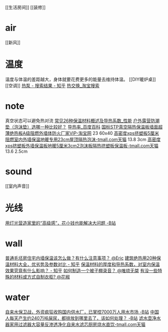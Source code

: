 [[生活房间]]
[[装修]]
# air
[[新风]]
# 温度
温度与体温的差距越大，身体就要花费更多的能量去维持体温。
[[DIY暖炉桌]]
[[空调]]
[热泵 - 搜索结果 - 知乎](https://www.zhihu.com/search?q=%E7%83%AD%E6%B3%B5&type=content)
[热交换_淘宝搜索](https://s.taobao.com/search?q=%E7%83%AD%E4%BA%A4%E6%8D%A2&sort=sale-desc)
# note
真空状态可以避免热对流
[常见26种保温材料概述及导热系数_性能](https://www.sohu.com/a/336217102_751728)
[户外露营防潮垫（泡沫垫）选哪一种比较好？](https://www.zhihu.com/question/30880793)
[导热率_百度百科](https://baike.baidu.com/item/%E5%AF%BC%E7%83%AD%E7%8E%87/1568989)
[国标STP真空隔热保温板墙面超薄绝热板A级阻燃外墙体防火厂家VIP-淘宝网](https://item.taobao.com/item.htm?id=650211059051#detail=)
	23 60x40
[高密度xps挤塑板5厘米阻燃室内外墙保温地暖专用23cm屋顶隔热泡沫-tmall.com天猫](https://detail.tmall.com/item.htm?id=671301886641&sku_properties=1627207%3A3232482)
	13.8 3cm
[高密度xps挤塑板外墙保温板地暖5厘米3cm2泡沫板隔热挤塑板保温板-tmall.com天猫](https://detail.tmall.com/item.htm?id=641770739047&sku_properties=1627207%3A60092)
	13.6 2.5cm
# sound
[[室内声音]]
# 光线
[用灯光营造家里的“高级感”，花小钱也能解决大问题 -B站](https://www.bilibili.com/video/BV1W7411G7Z1)
# wall
[普通毛坯房住宅内墙保温该怎么做？有什么注意事项？ @Eric](https://www.zhihu.com/question/404818850/answer/1319789405)
[建筑绝热用20种保温材料大全，优劣势及参数对比 - 知乎](https://zhuanlan.zhihu.com/p/36721539)
[保温材料的厚度和导热系数，对室内保温效果究竟有什么影响？ - 知乎](https://zhuanlan.zhihu.com/p/89650048)
[如何制造一个被子棚录音？ @唯琉无桀](https://www.zhihu.com/question/361760533)
[有没一些特殊的材料或方式自制衣柜? @花椒](https://www.zhihu.com/question/33492833/answer/1130149909)
# water
[自来水保卫战，外资疯狂收购国内供水厂，已掌控7000万人用水市场 -B站](https://www.bilibili.com/video/BV1su411v7g4)
[中国人每天产生约240万吨屎尿，都排放到哪里去了，该如何处理？ -B站](https://www.bilibili.com/video/BV1cT4y1q7jf)
[滤水壶净水器家用过滤器大容量反渗透净化自来水滤芯厨房烧水直饮-tmall.com天猫](https://detail.tmall.com/item.htm?id=662924571295&sku_properties=1627207%3A16938126266)
